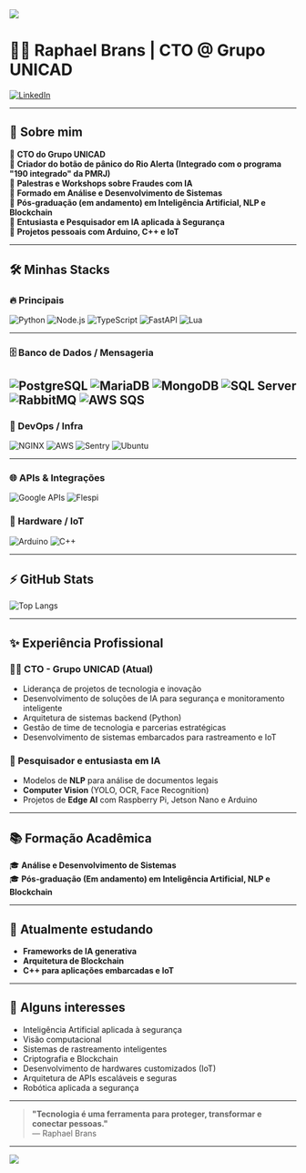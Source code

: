 <img src="https://capsule-render.vercel.app/api?type=waving&color=0:0099FF,100:00CC99&height=200&section=header&text=Raphael%20Brans%20|%20CTO%20Grupo%20UNICAD&fontSize=40&fontColor=ffffff" />

# 👨‍💻 Raphael Brans | CTO @ Grupo UNICAD

[![LinkedIn](https://img.shields.io/badge/LinkedIn-blue?logo=linkedin)](https://linkedin.com/in/raphael-brans-396701166) 

---

## 🚀 Sobre mim

🔹 **CTO do Grupo UNICAD**  
🔹 **Criador do botão de pânico do Rio Alerta (Integrado com o programa "190 integrado" da PMRJ)**  
🔹 **Palestras e Workshops sobre Fraudes com IA**  
🔹 **Formado em Análise e Desenvolvimento de Sistemas**  
🔹 **Pós-graduação (em andamento) em Inteligência Artificial, NLP e Blockchain**  
🔹 **Entusiasta e Pesquisador em IA aplicada à Segurança**  
🔹 **Projetos pessoais com Arduino, C++ e IoT**

---

## 🛠️ Minhas Stacks

### 🔥 Principais

![Python](https://img.shields.io/badge/Python-3776AB?logo=python&logoColor=white)
![Node.js](https://img.shields.io/badge/Node.js-339933?logo=node.js&logoColor=white)
![TypeScript](https://img.shields.io/badge/TypeScript-3178C6?logo=typescript&logoColor=white)
![FastAPI](https://img.shields.io/badge/FastAPI-009688?logo=fastapi&logoColor=white)
![Lua](https://img.shields.io/badge/Lua-2C2D72?logo=lua&logoColor=white)

---

### 🗄️ Banco de Dados / Mensageria

![PostgreSQL](https://img.shields.io/badge/PostgreSQL-4169E1?logo=postgresql&logoColor=white)
![MariaDB](https://img.shields.io/badge/MariaDB-003545?logo=mariadb&logoColor=white)
![MongoDB](https://img.shields.io/badge/MongoDB-47A248?logo=mongodb&logoColor=white)
![SQL Server](https://img.shields.io/badge/SQL%20Server-CC2927?logo=microsoft-sql-server&logoColor=white)
![RabbitMQ](https://img.shields.io/badge/RabbitMQ-FF6600?logo=rabbitmq&logoColor=white)
![AWS SQS](https://img.shields.io/badge/AWS%20SQS-FF9900?logo=amazon-aws&logoColor=white)
---

### 🚢 DevOps / Infra

![NGINX](https://img.shields.io/badge/NGINX-009639?logo=nginx&logoColor=white)
![AWS](https://img.shields.io/badge/AWS-232F3E?logo=amazon-aws&logoColor=white)
![Sentry](https://img.shields.io/badge/Sentry-362D59?logo=sentry&logoColor=white)
![Ubuntu](https://img.shields.io/badge/Ubuntu-E95420?logo=ubuntu&logoColor=white)

---
### 🌐 APIs & Integrações

![Google APIs](https://img.shields.io/badge/Google%20APIs-4285F4?logo=google&logoColor=white)
![Flespi](https://img.shields.io/badge/Flespi-009AF0?style=flat&logoColor=white)

### 🔌 Hardware / IoT

![Arduino](https://img.shields.io/badge/Arduino-00979D?logo=arduino&logoColor=white)
![C++](https://img.shields.io/badge/C++-00599C?logo=cplusplus&logoColor=white)

---

## ⚡ GitHub Stats

![Top Langs](https://github-readme-stats.vercel.app/api/top-langs/?username=badbrans&layout=compact&theme=radical)

---

## ✨ Experiência Profissional

### 👨‍💼 CTO - Grupo UNICAD (Atual)
- Liderança de projetos de tecnologia e inovação
- Desenvolvimento de soluções de IA para segurança e monitoramento inteligente
- Arquitetura de sistemas backend (Python)
- Gestão de time de tecnologia e parcerias estratégicas
- Desenvolvimento de sistemas embarcados para rastreamento e IoT

### 🧠 Pesquisador e entusiasta em IA
- Modelos de **NLP** para análise de documentos legais
- **Computer Vision** (YOLO, OCR, Face Recognition)
- Projetos de **Edge AI** com Raspberry Pi, Jetson Nano e Arduino

---

## 📚 Formação Acadêmica

🎓 **Análise e Desenvolvimento de Sistemas**  
🎓 **Pós-graduação (Em andamento) em Inteligência Artificial, NLP e Blockchain**  

---

## 🌱 Atualmente estudando

- **Frameworks de IA generativa**
- **Arquitetura de Blockchain**
- **C++ para aplicações embarcadas e IoT**

---

## 🚀 Alguns interesses

- Inteligência Artificial aplicada à segurança
- Visão computacional
- Sistemas de rastreamento inteligentes
- Criptografia e Blockchain
- Desenvolvimento de hardwares customizados (IoT)
- Arquitetura de APIs escaláveis e seguras
- Robótica aplicada a segurança

---

> **"Tecnologia é uma ferramenta para proteger, transformar e conectar pessoas."**  
> — Raphael Brans

---

<img src="https://capsule-render.vercel.app/api?type=waving&color=0:0099FF,100:00CC99&height=150&section=footer"/>

